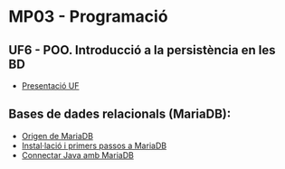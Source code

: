 # MP03 - Programació
## UF6 -  POO. Introducció a la persistència en les BD

- [Presentació UF](presentacioUF.md)

## Bases de dades relacionals (MariaDB):

- [Origen de MariaDB](mariadb1.md)
- [Instal·lació i primers passos a MariaDB](mariadb2.md)
- [Connectar Java amb MariaDB](mariadb.md)


